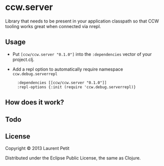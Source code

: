 # ccw.server

Library that needs to be present in your application classpath so that CCW tooling works great when connected via nrepl.

## Usage

* Put `[ccw/ccw.server "0.1.0"]` into the `:dependencies` vector of your project.clj.
* Add a repl option to automatically require namespace `ccw.debug.serverrepl`

        :dependencies [[ccw/ccw.server "0.1.0"]]
        :repl-options {:init (require 'ccw.debug.serverrepl)}

## How does it work?


## Todo


## License

Copyright © 2013 Laurent Petit

Distributed under the Eclipse Public License, the same as Clojure.
